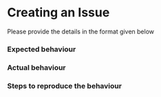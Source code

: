 # Creating an Issue

Please provide the details in the format given below
 ### Expected behaviour
 ### Actual behaviour
 ### Steps to reproduce the behaviour
